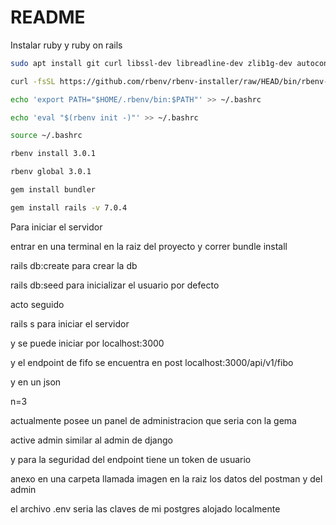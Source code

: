 # README

Instalar ruby y ruby on rails 


```bash
sudo apt install git curl libssl-dev libreadline-dev zlib1g-dev autoconf bison build-essential libyaml-dev libreadline-dev libncurses5-dev libffi-dev libgdbm-dev
```


```bash
curl -fsSL https://github.com/rbenv/rbenv-installer/raw/HEAD/bin/rbenv-installer | bash
```


```bash
echo 'export PATH="$HOME/.rbenv/bin:$PATH"' >> ~/.bashrc
```


```bash
echo 'eval "$(rbenv init -)"' >> ~/.bashrc
```


```bash
source ~/.bashrc
```


```bash
rbenv install 3.0.1
```


```bash
rbenv global 3.0.1
```


```bash
gem install bundler
```

    

```bash
gem install rails -v 7.0.4
```


Para iniciar el servidor


entrar en una terminal en la raiz del proyecto y correr
bundle install

rails db:create para crear la db

rails db:seed para inicializar el usuario por defecto


acto seguido 

rails s para iniciar el servidor 

y se puede iniciar por localhost:3000

y el endpoint de fifo se encuentra en
post localhost:3000/api/v1/fibo

y en un json 

n=3

actualmente posee un panel de administracion que seria con la gema

active admin similar al admin de django

y para la seguridad del endpoint tiene un token de usuario

anexo en una carpeta llamada imagen en la raiz los datos del postman y del admin

el archivo .env seria las claves de mi postgres alojado localmente
